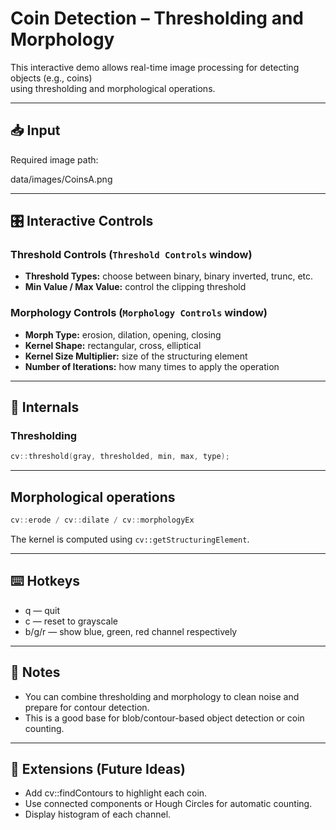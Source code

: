 # Coin Detection – Thresholding and Morphology

This interactive demo allows real-time image processing for detecting objects (e.g., coins)  
using thresholding and morphological operations.

---

## 📥 Input

Required image path:

data/images/CoinsA.png


---

## 🎛️ Interactive Controls

### Threshold Controls (`Threshold Controls` window)

- **Threshold Types:** choose between binary, binary inverted, trunc, etc.
- **Min Value / Max Value:** control the clipping threshold

### Morphology Controls (`Morphology Controls` window)

- **Morph Type:** erosion, dilation, opening, closing
- **Kernel Shape:** rectangular, cross, elliptical
- **Kernel Size Multiplier:** size of the structuring element
- **Number of Iterations:** how many times to apply the operation

---

## 🧠 Internals

### Thresholding

```cpp
cv::threshold(gray, thresholded, min, max, type);
```

---

## Morphological operations

```cpp
cv::erode / cv::dilate / cv::morphologyEx
```

The kernel is computed using `cv::getStructuringElement`.

---

## ⌨️ Hotkeys

- q — quit
- c — reset to grayscale
- b/g/r — show blue, green, red channel respectively

---

## 📌 Notes

- You can combine thresholding and morphology to clean noise and prepare for contour detection.
- This is a good base for blob/contour-based object detection or coin counting.

---

## 🧪 Extensions (Future Ideas)

- Add cv::findContours to highlight each coin.
- Use connected components or Hough Circles for automatic counting.
- Display histogram of each channel.